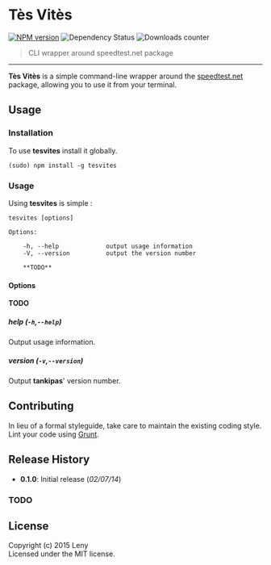 # Tès Vitès

[![NPM version](http://img.shields.io/npm/v/tesvites.svg)](https://www.npmjs.org/package/tesvites) ![Dependency Status](https://david-dm.org/leny/tesvites.svg) ![Downloads counter](http://img.shields.io/npm/dm/tesvites.svg)

> CLI wrapper around speedtest.net package

* * *

**Tès Vitès** is a simple command-line wrapper around the [speedtest.net](https://github.com/ddsol/speedtest.net) package, allowing you to use it from your terminal.

## Usage

### Installation

To use **tesvites** install it globally.

    (sudo) npm install -g tesvites

### Usage

Using **tesvites** is simple :

    tesvites [options]

    Options:

        -h, --help             output usage information
        -V, --version          output the version number

        **TODO**

#### Options

**TODO**

##### help (`-h`,`--help`)

Output usage information.

##### version (`-v`,`--version`)

Output **tankipas**' version number.

## Contributing

In lieu of a formal styleguide, take care to maintain the existing coding style. Lint your code using [Grunt](http://gruntjs.com/).

## Release History

* **0.1.0**: Initial release (*02/07/14*)

### TODO


## License
Copyright (c) 2015 Leny  
Licensed under the MIT license.
